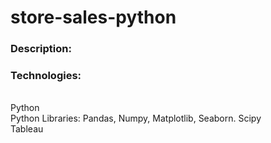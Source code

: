 # store-sales-python

<h3> Description:</h3>

<h3> Technologies:</h3> <br>
Python <br>
Python Libraries: Pandas, Numpy, Matplotlib, Seaborn. Scipy <br>
Tableau <br>
